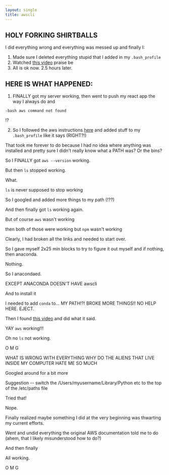 ```yaml
---
layout: single
title: awscli
---
```


## HOLY FORKING SHIRTBALLS

I did everything wrong and everything was messed up and finally I:
1. Made sure I deleted everything stupid that I added in my `.bash_profile`
2. Watched [this video](https://www.youtube.com/watch?v=tS8qXzm3hM8) praise be
3. All is ok now. 2.5 hours later. 


## HERE IS WHAT HAPPENED:
1. FINALLY got my server working, then went to push my react app the way I always do and

```console
-bash aws command not found
```
!?

2. So I followed the aws instructions [here](https://docs.aws.amazon.com/cli/latest/userguide/install-macos.html) and added stuff to my `.bash_profile` like it says (RIGHT?!)

That took me forever to do because I had no idea where anything was installed and pretty sure I didn't really know what a PATH was? Or the bins? 

So I FINALLY got `aws --version` working.

But then `ls` stopped working.

What.

`ls` is never supposed to stop working

So I googled and added more things to my path (!??) 

And then finally got `ls` working again. 

But of course `aws` wasn't working

then both of those were working but `npm` wasn't working

Clearly, I had broken all the links and needed to start over.

So I gave myself 2x25 min blocks to try to figure it out myself and if nothing, then anaconda.

Nothing. 

So I anacondaed. 

EXCEPT ANACONDA DOESN'T HAVE awscli

And to install it

I needed to add `conda` to... MY PATH!?! BROKE MORE THINGS!! NO HELP HERE. EJECT. 

Then I found [this video](https://www.youtube.com/watch?v=tS8qXzm3hM8) and did what it said.

YAY `aws` working!!!

Oh no `ls` not working.

O
M
G

WHAT IS WRONG WITH EVERYTHING WHY DO THE ALIENS THAT LIVE INSIDE MY COMPUTER HATE ME SO MUCH

Googled around for a bit more 

Suggestion -- switch the /Users/myusername/Library/Python etc to the top of the /etc/paths file

Tried that!

Nope.

Finally realized maybe something I did at the very beginning was thwarting my current efforts.

Went and undid everything the original AWS documentation told me to do (ahem, that I likely misunderstood how to do?)

And then finally

All working.

O
M
G

